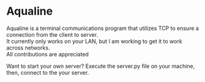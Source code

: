 # Aqualine
Aqualine is a terminal communications program that utilizes TCP to ensure a connection from the client to server.<br />
It currently only works on your LAN, but I am working to get it to work across networks.<br />
All contributions are appreciated<br />

Want to start your own server? Execute the server.py file on your machine, then, connect to the your server.
